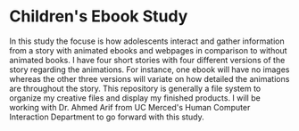 # Children's Ebook Study
In this study the focuse is how adolescents interact and gather information from a story with animated ebooks and webpages in comparison to without animated books. I have four short stories with four different versions of the story regarding the animations. For instance, one ebook will have no images whereas the other three versions will variate on how detailed the animations are throughout the story. This repository is generally a file system to organize my creative files and display my finished products. I will be working with Dr. Ahmed Arif from UC Merced's Human Computer Interaction Department to go forward with this study.  
